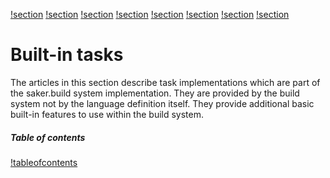 [!section](abort.md)
[!section](global.md)
[!section](include.md)
[!section](path.md)
[!section](print.md)
[!section](sequence.md)
[!section](static.md)
[!section](var.md)

# Built-in tasks

The articles in this section describe task implementations which are part of the saker.build system implementation. They are provided by the build system not by the language definition itself. They provide additional basic built-in features to use within the build system.

##### Table of contents

[!tableofcontents]()

